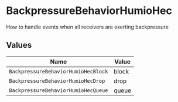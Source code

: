 # BackpressureBehaviorHumioHec

How to handle events when all receivers are exerting backpressure


## Values

| Name                                | Value                               |
| ----------------------------------- | ----------------------------------- |
| `BackpressureBehaviorHumioHecBlock` | block                               |
| `BackpressureBehaviorHumioHecDrop`  | drop                                |
| `BackpressureBehaviorHumioHecQueue` | queue                               |